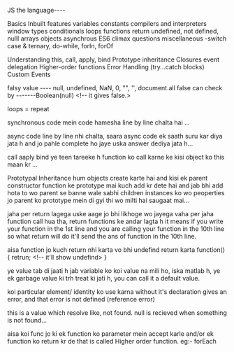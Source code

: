 <!-- Java Script Learning path -->

JS the language----

Basics
Inbuilt features
variables constants
compilers and interpreters
window 
types
conditionals
loops 
functions 
return
undefined, not defined, nulll 
arrays
objects
asynchrous 
ES6 climax
questions
miscellaneous -switch case & ternary, do-while, forIn, forOf


<!-- interview prep -->

Understanding this, call, apply, bind
Prototype inheritance
Closures
event delegation
Higher-order functions
Error Handling (try...catch blocks)
Custom Events

<!-- if-else------------ -->
falsy value ----
null, undefined, NaN, 0, "", '', document.all false 
can check by -------Boolean(null) <!-- it gives false.>

<!-- Expect this all values are truthy value -->


loops = repeat 
<!-- for, while, do-while, forEach, forIn, forOf------------ -->


synchronous code mein code hamesha line by line chalta hai ...

async code line by line nhi chalta, saara async code ek saath suru kar diya jata h and jo pahle complete ho jaye uska answer dediya jata h...

call aaply bind 
ye teen tareeke h function ko call karne ke kisi object ko this maan kr ...

Prototypal Inheritance
hum objects create karte hai and kisi ek parent constructor function ke prototype mai kuch add kr dete hai and jab bhi add hota to wo parent se banne wale sabhi children instances ko wo peoperties jo parent ko prototype mein di gyi thi wo milti hai saugaat mai...


<!-- retun -->
jaha per return lagega uske aage jo bhi likhoge wo jayega vaha per jaha function call hua tha, return functions ke andar lagta h it means if you write your function in the 1st line and you are calling your function in the 10th line so what return will do it'll send the ans of function in the 10th line.

aisa function jo kuch return nhi karta vo bhi undefind return karta 
function(){
    retrun; <!-- it'll show undefind>
}


<!-- undefind, not defined, null -->

<!-- undefined is value -->
ye value tab di jaati h jab variable ko koi value na mili ho, iska matlab h, ye ek garbage value ki trh treat ki jati h, you can call it a default value.

<!-- not defined is an error -->
koi particular element/ identity ko use karna without it's declaration gives an error, and that error is not defined (reference error)

<!-- null is also a value -->
this is a value which resolve like, not found.
null is recieved when something is not found...


<!-- Higher Order Function -->

aisa koi func jo ki ek function ko parameter mein accept karle and/or ek function ko return kr de that is called Higher order function.
eg:- forEach

<!-- Difference b/w closure and higher order function closure ko parent ka variable use karna hoga -->

<!-- Callback Hell -->

